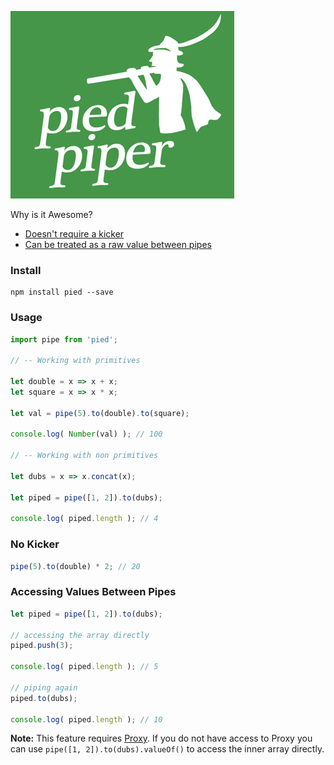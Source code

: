 ![](./pied.jpg)

Why is it Awesome?

* [Doesn't require a kicker](#no-kicker)
* [Can be treated as a raw value between pipes](#accessing-values-between-pipes)

### Install

```shell
npm install pied --save
```

### Usage

``` javascript
import pipe from 'pied';

// -- Working with primitives

let double = x => x + x;
let square = x => x * x;

let val = pipe(5).to(double).to(square);

console.log( Number(val) ); // 100

// -- Working with non primitives

let dubs = x => x.concat(x);

let piped = pipe([1, 2]).to(dubs);

console.log( piped.length ); // 4
```

### No Kicker

```javascript
pipe(5).to(double) * 2; // 20
```

### Accessing Values Between Pipes

```javascript
let piped = pipe([1, 2]).to(dubs);

// accessing the array directly
piped.push(3);

console.log( piped.length ); // 5

// piping again
piped.to(dubs);

console.log( piped.length ); // 10
```

__Note:__ This feature requires [Proxy](https://developer.mozilla.org/en-US/docs/Web/JavaScript/Reference/Global_Objects/Proxy). If you do not have access to Proxy you can use `pipe([1, 2]).to(dubs).valueOf()` to access the inner array directly.
